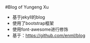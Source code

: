 #Blog of Yungeng Xu

* 基于jekyll的blog
* 使用了bootstrap框架
* 使用font-awesome进行修饰
* 基于：https://github.com/enml/blog
